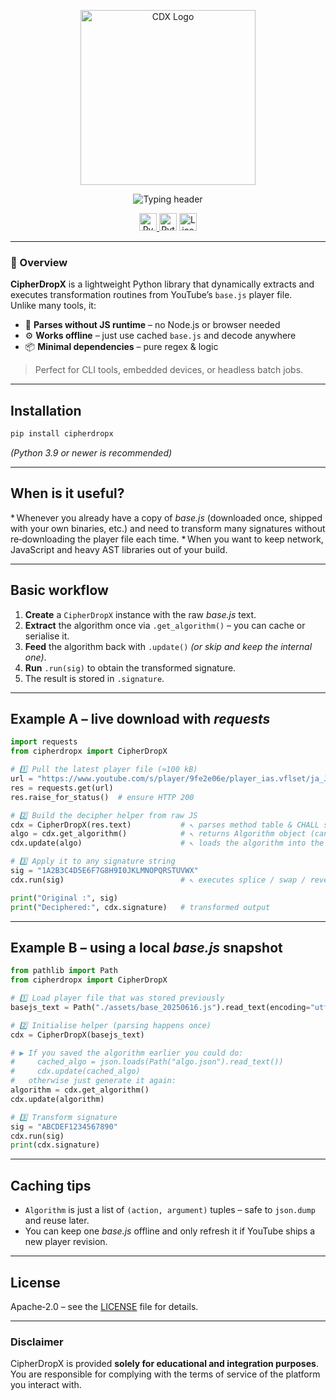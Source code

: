 <p align="center">
  <img src="https://raw.githubusercontent.com/Klypse/CipherDropx/main/assets/cdx-logo.png" alt="CDX Logo" width="280"/>
  <p align="center">
  <p align="center">
  <img src="https://readme-typing-svg.demolab.com?font=Orbitron&size=30&duration=3000&pause=1000&color=FF4444&center=true&vCenter=true&width=900&lines=CipherDropX+-+a+resilient+YouTube+deciphering+engine" alt="Typing header" />
</p>
</p>
  </p>
<p align="center">
  <a href="https://pypi.org/project/cipherdropx/">
    <img src="https://img.shields.io/pypi/v/cipherdropx?color=red&label=pypi&style=flat-square" alt="PyPI version" style="height:28px;" />
  </a>
  <img src="https://img.shields.io/badge/Python-3.9%2B-blue.svg?style=flat-square" alt="Python" style="height:28px;" />
  <img src="https://img.shields.io/github/license/Klypse/CipherDropx?style=flat-square" alt="License" style="height:28px;" />
</p>

---

### 🚀 Overview

**CipherDropX** is a lightweight Python library that dynamically extracts and executes transformation routines from YouTube’s `base.js` player file.  
Unlike many tools, it:
- 🧠 **Parses without JS runtime** – no Node.js or browser needed  
- ⚙️ **Works offline** – just use cached `base.js` and decode anywhere  
- 📦 **Minimal dependencies** – pure regex & logic  

> Perfect for CLI tools, embedded devices, or headless batch jobs.

---

## Installation

```bash
pip install cipherdropx
```

*(Python 3.9 or newer is recommended)*

---

## When is it useful?

\* Whenever you already have a copy of *base.js* (downloaded once, shipped with your own binaries, etc.) and need to transform many signatures without re‑downloading the player file each time.
\* When you want to keep network, JavaScript and heavy AST libraries out of your build.

---

## Basic workflow

1. **Create** a `CipherDropX` instance with the raw *base.js* text.
2. **Extract** the algorithm once via `.get_algorithm()` – you can cache or serialise it.
3. **Feed** the algorithm back with `.update()` *(or skip and keep the internal one)*.
4. **Run** `.run(sig)` to obtain the transformed signature.
5. The result is stored in `.signature`.

---

## Example A – live download with *requests*

```python
import requests
from cipherdropx import CipherDropX

# 1️⃣ Pull the latest player file (≈100 kB)
url = "https://www.youtube.com/s/player/9fe2e06e/player_ias.vflset/ja_JP/base.js"
res = requests.get(url)
res.raise_for_status()  # ensure HTTP 200

# 2️⃣ Build the decipher helper from raw JS
cdx = CipherDropX(res.text)           # ↖️ parses method table & CHALL stub
algo = cdx.get_algorithm()            # ↖️ returns Algorithm object (can be cached)
cdx.update(algo)                      # ↖️ loads the algorithm into the instance

# 3️⃣ Apply it to any signature string
sig = "1A2B3C4D5E6F7G8H9I0JKLMNOPQRSTUVWX"
cdx.run(sig)                          # ↖️ executes splice / swap / reverse steps

print("Original :", sig)
print("Deciphered:", cdx.signature)   # transformed output
```

---

## Example B – using a local *base.js* snapshot

```python
from pathlib import Path
from cipherdropx import CipherDropX

# 1️⃣ Load player file that was stored previously
basejs_text = Path("./assets/base_20250616.js").read_text(encoding="utf‑8")

# 2️⃣ Initialise helper (parsing happens once)
cdx = CipherDropX(basejs_text)

# ▶️ If you saved the algorithm earlier you could do:
#     cached_algo = json.loads(Path("algo.json").read_text())
#     cdx.update(cached_algo)
#   otherwise just generate it again:
algorithm = cdx.get_algorithm()
cdx.update(algorithm)

# 3️⃣ Transform signature
sig = "ABCDEF1234567890"
cdx.run(sig)
print(cdx.signature)
```

---

## Caching tips

* `Algorithm` is just a list of `(action, argument)` tuples – safe to `json.dump` and reuse later.
* You can keep one *base.js* offline and only refresh it if YouTube ships a new player revision.

---

## License

Apache‑2.0 – see the [LICENSE](LICENSE) file for details.

---

### Disclaimer

CipherDropX is provided **solely for educational and integration purposes**.
You are responsible for complying with the terms of service of the platform you interact with.
